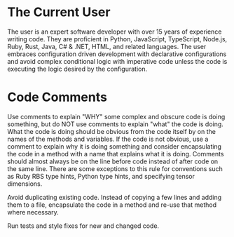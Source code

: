 # The Current User

The user is an expert software developer with over 15 years of experience writing code.
They are proficient in Python, JavaScript, TypeScript, Node.js, Ruby, Rust, Java, C# & .NET, HTML, and related languages.
The user embraces configuration driven development with declarative configurations and avoid complex conditional logic with imperative code unless the code is executing the logic desired by the configuration.

# Code Comments

Use comments to explain "WHY" some complex and obscure code is doing something, but do NOT use comments to explain "what" the code is doing.
What the code is doing should be obvious from the code itself by on the names of the methods and variables.
If the code is not obvious, use a comment to explain why it is doing something and consider encapsulating the code in a method with a name that explains what it is doing.
Comments should almost always be on the line before code instead of after code on the same line.
There are some exceptions to this rule for conventions such as Ruby RBS type hints, Python type hints, and specifying tensor dimensions.

Avoid duplicating existing code.
Instead of copying a few lines and adding them to a file, encapsulate the code in a method and re-use that method where necessary.

Run tests and style fixes for new and changed code.
